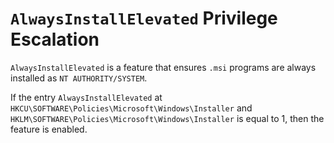 # `AlwaysInstallElevated` Privilege Escalation

`AlwaysInstallElevated` is a feature that ensures `.msi` programs are always installed as `NT AUTHORITY/SYSTEM`.

If the entry `AlwaysInstallElevated` at `HKCU\SOFTWARE\Policies\Microsoft\Windows\Installer` and `HKLM\SOFTWARE\Policies\Microsoft\Windows\Installer` is equal to 1, then the feature is enabled.

